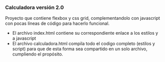 ### Calculadora versión 2.0

Proyecto que contiene flexbox y css grid, complementandolo con javascript con pocas líneas de código para hacerlo funcional.

- El archivo index.html contiene su correspondiente enlace a los estilos y a javascript
- El archivo calculadora.html compila todo el codigo completo (estilos y script) para que de esta forma sea compartido en un solo archivo, cumpliendo el propósito.
